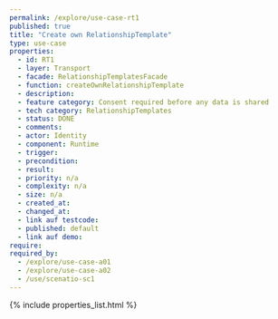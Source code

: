 ```yaml
---
permalink: /explore/use-case-rt1
published: true
title: "Create own RelationshipTemplate"
type: use-case
properties:
  - id: RT1
  - layer: Transport
  - facade: RelationshipTemplatesFacade
  - function: createOwnRelationshipTemplate
  - description:
  - feature category: Consent required before any data is shared
  - tech category: RelationshipTemplates
  - status: DONE
  - comments:
  - actor: Identity
  - component: Runtime
  - trigger:
  - precondition:
  - result:
  - priority: n/a
  - complexity: n/a
  - size: n/a
  - created_at:
  - changed_at:
  - link auf testcode:
  - published: default
  - link auf demo:
require:
required_by:
  - /explore/use-case-a01
  - /explore/use-case-a02
  - /use/scenatio-sc1
---
```


{% include properties_list.html %}
